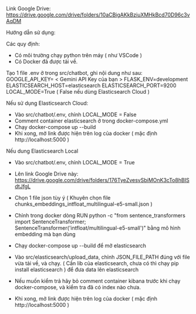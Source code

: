 Link Google Drive:
https://drive.google.com/drive/folders/10aCBigAKkBziuXMHkBcd70D96c3vAqDM

Hướng dẫn sử dụng:

Các quy định:
- Có môi trường chạy python trên máy ( như VSCode )
- Có Docker đã được tải về.


Tạo 1 file .env ở trong src/chatbot, ghi nội dung như sau:
GOOGLE_API_KEY= < Gemini API Key của bạn >
FLASK_ENV=development
ELASTICSEARCH_HOST=elasticsearch
ELASTICSEARCH_PORT=9200
LOCAL_MODE=True ( False nếu dùng Elasticsearch Cloud )



Nếu sử dụng Elasticsearch Cloud:
- Vào src/chatbot/.env, chỉnh LOCAL_MODE = False
- Comment container elasticsearch ở trong docker-compose.yml
- Chạy docker-compose up --build
- Khi xong, mở link được hiện trên log của docker ( mặc định http://localhost:5000 )

Nếu dung Elasticsearch Local
- Vào src/chatbot/.env, chỉnh LOCAL_MODE = True
- Lên link Google Drive này: https://drive.google.com/drive/folders/176TyeZvesvSbiMOnK3cTo8hBISdtJfgL
- Chọn 1 file json tùy ý ( Khuyên chọn file chunks_embeddings_intfloat_multilingual-e5-small.json )
- Chỉnh trong docker dòng
 RUN python -c "from sentence_transformers import SentenceTransformer; SentenceTransformer('intfloat/multilingual-e5-small')" 
 bằng mô hình embedding mà bạn dùng

- Chạy docker-compose up --build để mở elasticsearch
- Vào src/elasticsearch/upload_data, chỉnh JSON_FILE_PATH đúng với file vừa tải về, và chạy. ( Cần lib của elasticsearch, chưa có thì chạy pip install elasticsearch ) để đưa data lên elasticsearch
- Nếu muốn kiểm trả hãy bỏ comment container kibana trước khi chạy docker-compose, và kiểm tra đã có index nào chưa.
- Khi xong, mở link được hiện trên log của docker ( mặc định http://localhost:5000 )


